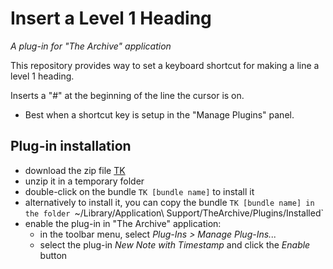 # Insert a Level 1 Heading 
_A plug-in for "The Archive" application_

This repository provides way to set a keyboard shortcut for making a line a level 1 heading.

Inserts a "#" at the beginning of the line the cursor is on.
  - Best when a shortcut key is setup in the "Manage Plugins" panel.

## Plug-in installation
- download the zip file [TK](TK)
- unzip it in a temporary folder
- double-click on the bundle `TK [bundle name]` to install it
- alternatively to install it, you can copy the bundle `TK [bundle name] in the folder `~/Library/Application\ Support/TheArchive/Plugins/Installed`
- enable the plug-in in "The Archive" application:
  - in the toolbar menu, select _Plug-Ins > Manage Plug-Ins..._
  - select the plug-in _New Note with Timestamp_ and click the _Enable_ button